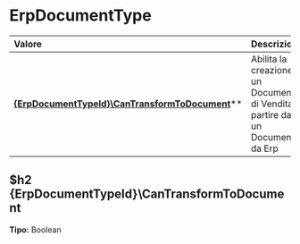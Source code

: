 # ErpDocumentType

| Valore| Descrizione |
| :--- | :--- |
| [**{ErpDocumentTypeId}\CanTransformToDocument**](#{erpdocumenttypeid}\cantransformtodocument)** | Abilita la creazione di un Documento di Vendita a partire da un Documento da Erp |

$h2 {ErpDocumentTypeId}\CanTransformToDocument 
-----
**Tipo:** Boolean

